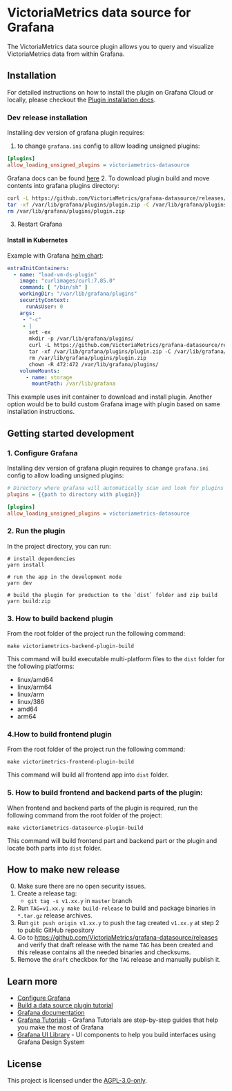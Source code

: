 # VictoriaMetrics data source for Grafana
The VictoriaMetrics data source plugin allows you to query and visualize VictoriaMetrics
data from within Grafana.

## Installation

For detailed instructions on how to install the plugin on Grafana Cloud or
locally, please checkout the [Plugin installation docs](https://grafana.com/docs/grafana/latest/plugins/installation/).

### Dev release installation

Installing dev version of grafana plugin requires:
1. to change `grafana.ini` config to allow loading unsigned plugins:
``` ini
[plugins]
allow_loading_unsigned_plugins = victoriametrics-datasource
```
Grafana docs can be found [here](https://grafana.com/docs/grafana/latest/setup-grafana/configure-grafana/#allow_loading_unsigned_plugins)
2. To download plugin build and move contents into grafana plugins directory:

``` bash
curl -L https://github.com/VictoriaMetrics/grafana-datasource/releases/download/v0.1.1/victoriametrics-datasource-v0.1.1.zip -o /var/lib/grafana/plugins/plugin.zip
tar -xf /var/lib/grafana/plugins/plugin.zip -C /var/lib/grafana/plugins/
rm /var/lib/grafana/plugins/plugin.zip
```
3. Restart Grafana

#### Install in Kubernetes

Example with Grafana [helm chart](https://github.com/grafana/helm-charts/blob/main/charts/grafana/README.md):

``` yaml
extraInitContainers:
  - name: "load-vm-ds-plugin"
    image: "curlimages/curl:7.85.0"
    command: [ "/bin/sh" ]
    workingDir: "/var/lib/grafana/plugins"
    securityContext:
      runAsUser: 0
    args:
     - "-c"
     - |
       set -ex
       mkdir -p /var/lib/grafana/plugins/
       curl -L https://github.com/VictoriaMetrics/grafana-datasource/releases/download/v0.1.1/victoriametrics-datasource-v0.1.1.zip -o /var/lib/grafana/plugins/plugin.zip
       tar -xf /var/lib/grafana/plugins/plugin.zip -C /var/lib/grafana/plugins/
       rm /var/lib/grafana/plugins/plugin.zip
       chown -R 472:472 /var/lib/grafana/plugins/
    volumeMounts:
      - name: storage
        mountPath: /var/lib/grafana
```

This example uses init container to download and install plugin.
Another option would be to build custom Grafana image with plugin based on same installation instructions.

## Getting started development

### 1. Configure Grafana
Installing dev version of grafana plugin requires to change `grafana.ini` config to allow loading unsigned plugins:
``` ini
# Directory where grafana will automatically scan and look for plugins
plugins = {{path to directory with plugin}}
```
``` ini
[plugins]
allow_loading_unsigned_plugins = victoriametrics-datasource
```
### 2. Run the plugin
In the project directory, you can run:
```
# install dependencies
yarn install

# run the app in the development mode
yarn dev

# build the plugin for production to the `dist` folder and zip build
yarn build:zip
```

### 3. How to build backend plugin

From the root folder of the project run the following command:
```
make victoriametrics-backend-plugin-build
```
This command will build executable multi-platform files to the `dist` folder for the following platforms:
* linux/amd64
* linux/arm64
* linux/arm
* linux/386
* amd64
* arm64

### 4.How to build frontend plugin
From the root folder of the project run the following command:
```
make victorimetrics-frontend-plugin-build
```
This command will build all frontend app into `dist` folder.

### 5. How to build frontend and backend parts of the plugin:
When frontend and backend parts of the plugin is required, run the following command from 
the root folder of the project:
```
make victoriametrics-datasource-plugin-build
```
This command will build frontend part and backend part or the plugin and locate both 
parts into `dist` folder. 

## How to make new release

0. Make sure there are no open security issues.
1. Create a release tag:
    * `git tag -s v1.xx.y` in `master` branch
2. Run `TAG=v1.xx.y make build-release` to build and package binaries in `*.tar.gz` release archives.
3. Run `git push origin v1.xx.y` to push the tag created `v1.xx.y` at step 2 to public GitHub repository
4. Go to <https://github.com/VictoriaMetrics/grafana-datasource/releases> and verify that draft release with the name `TAG` has been created
   and this release contains all the needed binaries and checksums.
5. Remove the `draft` checkbox for the `TAG` release and manually publish it.

## Learn more

- [Configure Grafana](https://grafana.com/docs/grafana/latest/setup-grafana/configure-grafana/)
- [Build a data source plugin tutorial](https://grafana.com/tutorials/build-a-data-source-plugin)
- [Grafana documentation](https://grafana.com/docs/)
- [Grafana Tutorials](https://grafana.com/tutorials/) - Grafana Tutorials are step-by-step guides that help you make the most of Grafana
- [Grafana UI Library](https://developers.grafana.com/ui) - UI components to help you build interfaces using Grafana Design System

## License

This project is licensed under the [AGPL-3.0-only](LICENSE).
